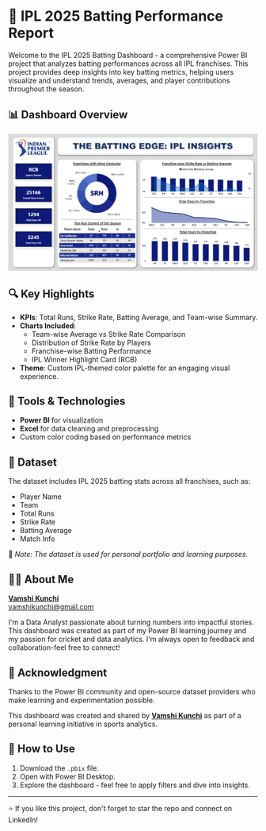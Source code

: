 # 🏏 IPL 2025 Batting Performance Report

Welcome to the IPL 2025 Batting Dashboard - a comprehensive Power BI project that analyzes batting performances across all IPL franchises. This project provides deep insights into key batting metrics, helping users visualize and understand trends, averages, and player contributions throughout the season.

## 📊 Dashboard Overview

![IPL Dashboard](https://github.com/VamshiKunchi/IPL-Batting-Dashboard/blob/main/IPL%20Dashboard%20Image.png)

## 🔍 Key Highlights

- **KPIs**: Total Runs, Strike Rate, Batting Average, and Team-wise Summary.
- **Charts Included**:
  - Team-wise Average vs Strike Rate Comparison
  - Distribution of Strike Rate by Players
  - Franchise-wise Batting Performance
  - IPL Winner Highlight Card (RCB)
- **Theme**: Custom IPL-themed color palette for an engaging visual experience.

## 💼 Tools & Technologies

- **Power BI** for visualization  
- **Excel** for data cleaning and preprocessing  
- Custom color coding based on performance metrics  

## 📁 Dataset

The dataset includes IPL 2025 batting stats across all franchises, such as:
- Player Name
- Team
- Total Runs
- Strike Rate
- Batting Average
- Match Info

📌 _Note: The dataset is used for personal portfolio and learning purposes._

## 🙋‍♂️ About Me

[**Vamshi Kunchi**](https://www.linkedin.com/in/vamshi-kunchi)  
vamshikunchi@gmail.com  

I'm a Data Analyst passionate about turning numbers into impactful stories. This dashboard was created as part of my Power BI learning journey and my passion for cricket and data analytics. I'm always open to feedback and collaboration-feel free to connect!

## 🙏 Acknowledgment

Thanks to the Power BI community and open-source dataset providers who make learning and experimentation possible.

This dashboard was created and shared by [**Vamshi Kunchi**](https://www.linkedin.com/in/vamshi-kunchi) as part of a personal learning initiative in sports analytics.

## 📌 How to Use

1. Download the `.pbix` file.
2. Open with Power BI Desktop.
3. Explore the dashboard - feel free to apply filters and dive into insights.

---

⭐ If you like this project, don't forget to star the repo and connect on LinkedIn!

